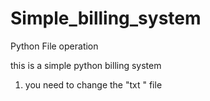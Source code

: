 # Simple_billing_system
Python File operation

this is a simple python billing system 
1. you need to change the "txt " file
